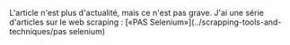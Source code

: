 L'article n'est plus d'actualité, mais ce n'est pas grave. J'ai une série d'articles sur le web scraping :
[«PAS Selenium»](../scrapping-tools-and-techniques/pas selenium)